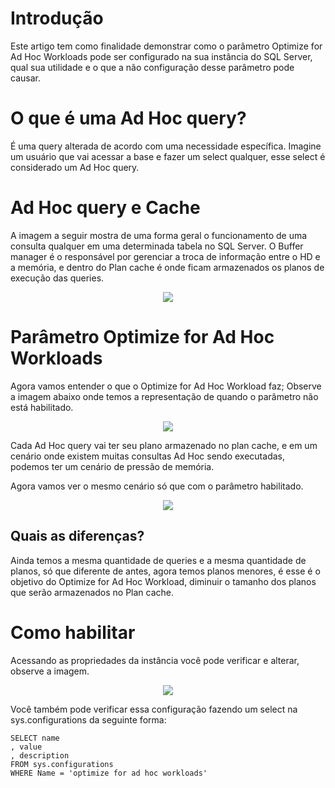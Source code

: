 # Introdução

Este artigo tem como finalidade demonstrar como o parâmetro Optimize for Ad Hoc Workloads pode ser configurado na sua instância do SQL Server, qual sua utilidade e o que a não configuração desse parâmetro pode causar.

# O que é uma Ad Hoc query?

É uma query alterada de acordo com uma necessidade específica. Imagine um usuário que vai acessar a base e fazer um select qualquer, esse select é considerado um Ad Hoc query.

# Ad Hoc query e Cache

A imagem a seguir mostra de uma forma geral o funcionamento de uma consulta qualquer em uma determinada tabela no SQL Server. O Buffer manager é o responsável por gerenciar a troca de informação entre o HD e a memória, e dentro do Plan cache é onde ficam armazenados os planos de execução das queries.

<p align="center">
<img src="https://user-images.githubusercontent.com/25832508/198142735-2f01a60c-fad4-4776-ab37-a85a908b1e5c.png">
</p>

# Parâmetro Optimize for Ad Hoc Workloads

Agora vamos entender o que o Optimize for Ad Hoc Workload faz; Observe a imagem abaixo onde temos a representação de quando o parâmetro não está habilitado.
 
<p align="center">
<img src="https://user-images.githubusercontent.com/25832508/198143249-4fbcd3f8-1cd4-4d3c-a4cc-6d9deeab6018.png">
</p>

Cada Ad Hoc query vai ter seu plano armazenado no plan cache, e em um cenário onde existem muitas consultas Ad Hoc sendo executadas, podemos ter um cenário de pressão de memória.

Agora vamos ver o mesmo cenário só que com o parâmetro habilitado.

<p align="center">
<img src="https://user-images.githubusercontent.com/25832508/198143348-b46a9631-b7dc-4c0b-9a8c-637aeceb8804.png">
</p>

## Quais as diferenças?

Ainda temos a mesma quantidade de queries e a mesma quantidade de planos, só que diferente de antes, agora temos planos menores, é esse é o objetivo do Optimize for Ad Hoc Workload, diminuir o tamanho dos planos que serão armazenados no Plan cache.

# Como habilitar 

Acessando as propriedades da instância você pode verificar e alterar, observe a imagem.

<p align="center">
<img src="https://user-images.githubusercontent.com/25832508/198143455-96cfe87f-309a-4e89-8973-6d423847195f.png">
</p>

Você também pode verificar essa configuração fazendo um select na  sys.configurations da seguinte forma:

```TSQL
SELECT name  
, value  
, description  
FROM sys.configurations  
WHERE Name = 'optimize for ad hoc workloads' 
```








